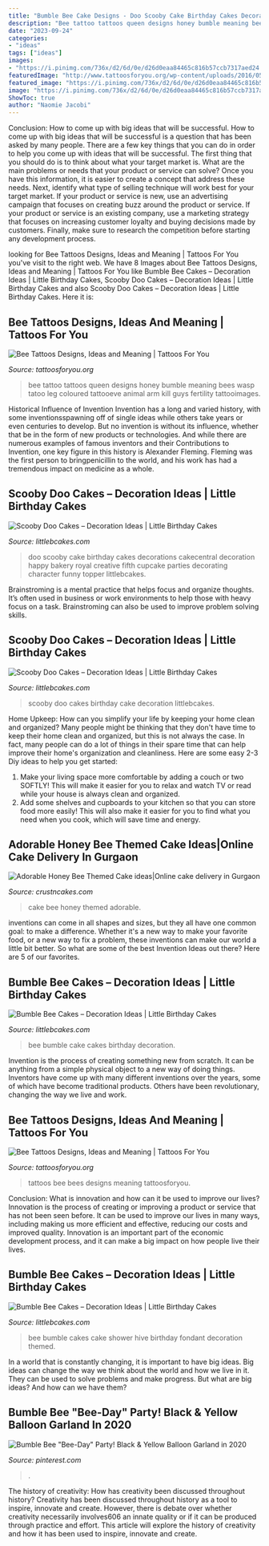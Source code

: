 ```yaml
---
title: "Bumble Bee Cake Designs - Doo Scooby Cake Birthday Cakes Decorations Cakecentral Decoration Happy Bakery Royal Creative Fifth Cupcake Parties Decorating Character Funny Topper Littlebcakes"
description: "Bee tattoo tattoos queen designs honey bumble meaning bees wasp tatoo leg coloured tattooeve animal arm kill guys fertility tattooimages"
date: "2023-09-24"
categories:
- "ideas"
tags: ["ideas"]
images:
- "https://i.pinimg.com/736x/d2/6d/0e/d26d0eaa84465c816b57ccb7317aed24.jpg"
featuredImage: "http://www.tattoosforyou.org/wp-content/uploads/2016/05/Bees-Tattoos.jpg"
featured_image: "https://i.pinimg.com/736x/d2/6d/0e/d26d0eaa84465c816b57ccb7317aed24.jpg"
image: "https://i.pinimg.com/736x/d2/6d/0e/d26d0eaa84465c816b57ccb7317aed24.jpg"
ShowToc: true
author: "Naomie Jacobi"
---
```



Conclusion: How to come up with big ideas that will be successful.
How to come up with big ideas that will be successful is a question that has been asked by many people. There are a few key things that you can do in order to help you come up with ideas that will be successful. The first thing that you should do is to think about what your target market is. What are the main problems or needs that your product or service can solve? Once you have this information, it is easier to create a concept that address these needs. Next, identify what type of selling technique will work best for your target market. If your product or service is new, use an advertising campaign that focuses on creating buzz around the product or service. If your product or service is an existing company, use a marketing strategy that focuses on increasing customer loyalty and buying decisions made by customers. Finally, make sure to research the competition before starting any development process.

	

		
looking for Bee Tattoos Designs, Ideas and Meaning | Tattoos For You you've visit to the right web. We have 8 Images about Bee Tattoos Designs, Ideas and Meaning | Tattoos For You like Bumble Bee Cakes – Decoration Ideas | Little Birthday Cakes, Scooby Doo Cakes – Decoration Ideas | Little Birthday Cakes and also Scooby Doo Cakes – Decoration Ideas | Little Birthday Cakes. Here it is:
		
    
## Bee Tattoos Designs, Ideas And Meaning | Tattoos For You

<img loading=lazy src="https://www.tattoosforyou.org/wp-content/uploads/2016/05/Bee-Tattoo.jpg" onerror="this.onerror=null;this.src='https://tse1.mm.bing.net/th?id=OIP.SD28mxns05_o0P1iDmkRKAHaLQ&amp;pid=15.1';" alt="Bee Tattoos Designs, Ideas and Meaning | Tattoos For You">

_Source: tattoosforyou.org_

>bee tattoo tattoos queen designs honey bumble meaning bees wasp tatoo leg coloured tattooeve animal arm kill guys fertility tattooimages. 

	

Historical Influence of Invention
Invention has a long and varied history, with some inventionsspawning off of single ideas while others take years or even centuries to develop. But no invention is without its influence, whether that be in the form of new products or technologies. And while there are numerous examples of famous inventors and their Contributions to Invention, one key figure in this history is Alexander Fleming. Fleming was the first person to bringpenicillin to the world, and his work has had a tremendous impact on medicine as a whole.

    
## Scooby Doo Cakes – Decoration Ideas | Little Birthday Cakes

<img loading=lazy src="https://www.littlebcakes.com/wp-content/uploads/2014/01/Scooby-Doo-Cake-Decorations.jpg" onerror="this.onerror=null;this.src='https://tse3.mm.bing.net/th?id=OIP.NaYL799EafvaOcQ5KprnMwHaLI&amp;pid=15.1';" alt="Scooby Doo Cakes – Decoration Ideas | Little Birthday Cakes">

_Source: littlebcakes.com_

>doo scooby cake birthday cakes decorations cakecentral decoration happy bakery royal creative fifth cupcake parties decorating character funny topper littlebcakes. 

	

Brainstroming is a mental practice that helps focus and organize thoughts. It’s often used in business or work environments to help those with heavy focus on a task. Brainstroming can also be used to improve problem solving skills.

    
## Scooby Doo Cakes – Decoration Ideas | Little Birthday Cakes

<img loading=lazy src="https://www.littlebcakes.com/wp-content/uploads/2014/01/Scooby-Doo-Birthday-Cakes.jpg" onerror="this.onerror=null;this.src='https://tse1.mm.bing.net/th?id=OIP.YkG4CzkNo9-0nExnDL8LiwHaFj&amp;pid=15.1';" alt="Scooby Doo Cakes – Decoration Ideas | Little Birthday Cakes">

_Source: littlebcakes.com_

>scooby doo cakes birthday cake decoration littlebcakes. 

	

Home Upkeep: How can you simplify your life by keeping your home clean and organized?
Many people might be thinking that they don't have time to keep their home clean and organized, but this is not always the case. In fact, many people can do a lot of things in their spare time that can help improve their home's organization and cleanliness. Here are some easy 2-3 Diy ideas to help you get started: 
1. Make your living space more comfortable by adding a couch or two SOFTLY! This will make it easier for you to relax and watch TV or read while your house is always clean and organized. 
2. Add some shelves and cupboards to your kitchen so that you can store food more easily! This will also make it easier for you to find what you need when you cook, which will save time and energy. 

    
## Adorable Honey Bee Themed Cake Ideas|Online Cake Delivery In Gurgaon

<img loading=lazy src="http://www.crustncakes.com/blog/wp-content/uploads/2017/05/89212418bf088f162fe546d6415fe50e.jpg" onerror="this.onerror=null;this.src='https://tse2.mm.bing.net/th?id=OIP.7dGNjFy7s-dzAHJQy_-pUQHaKE&amp;pid=15.1';" alt="Adorable Honey Bee Themed Cake ideas|Online cake delivery in Gurgaon">

_Source: crustncakes.com_

>cake bee honey themed adorable. 

	

inventions can come in all shapes and sizes, but they all have one common goal: to make a difference. Whether it's a new way to make your favorite food, or a new way to fix a problem, these inventions can make our world a little bit better. So what are some of the best Invention Ideas out there? Here are 5 of our favorites.

    
## Bumble Bee Cakes – Decoration Ideas | Little Birthday Cakes

<img loading=lazy src="http://www.littlebcakes.com/wp-content/uploads/2014/01/Bumble-Bee-Cake-764x1024.jpg" onerror="this.onerror=null;this.src='https://tse4.mm.bing.net/th?id=OIP.-OW96QyxNzMAYmaofbbSUQHaJ7&amp;pid=15.1';" alt="Bumble Bee Cakes – Decoration Ideas | Little Birthday Cakes">

_Source: littlebcakes.com_

>bee bumble cake cakes birthday decoration. 

	

Invention is the process of creating something new from scratch. It can be anything from a simple physical object to a new way of doing things. Inventors have come up with many different inventions over the years, some of which have become traditional products. Others have been revolutionary, changing the way we live and work.

    
## Bee Tattoos Designs, Ideas And Meaning | Tattoos For You

<img loading=lazy src="http://www.tattoosforyou.org/wp-content/uploads/2016/05/Bees-Tattoos.jpg" onerror="this.onerror=null;this.src='https://tse3.mm.bing.net/th?id=OIP.bPa_74DE_NIhjO70gp2GagHaKq&amp;pid=15.1';" alt="Bee Tattoos Designs, Ideas and Meaning | Tattoos For You">

_Source: tattoosforyou.org_

>tattoos bee bees designs meaning tattoosforyou. 

	

Conclusion: What is innovation and how can it be used to improve our lives?
Innovation is the process of creating or improving a product or service that has not been seen before. It can be used to improve our lives in many ways, including making us more efficient and effective, reducing our costs and improved quality. Innovation is an important part of the economic development process, and it can make a big impact on how people live their lives.

    
## Bumble Bee Cakes – Decoration Ideas | Little Birthday Cakes

<img loading=lazy src="http://www.littlebcakes.com/wp-content/uploads/2014/01/Bumble-Bee-Cakes-Images.jpg" onerror="this.onerror=null;this.src='https://tse2.mm.bing.net/th?id=OIP.8BruyOmcTZzGNUzRVFKojAHaLH&amp;pid=15.1';" alt="Bumble Bee Cakes – Decoration Ideas | Little Birthday Cakes">

_Source: littlebcakes.com_

>bee bumble cakes cake shower hive birthday fondant decoration themed. 

	

In a world that is constantly changing, it is important to have big ideas. Big ideas can change the way we think about the world and how we live in it. They can be used to solve problems and make progress. But what are big ideas? And how can we have them?

    
## Bumble Bee &quot;Bee-Day&quot; Party! Black &amp; Yellow Balloon Garland In 2020

<img loading=lazy src="https://i.pinimg.com/736x/d2/6d/0e/d26d0eaa84465c816b57ccb7317aed24.jpg" onerror="this.onerror=null;this.src='https://tse2.mm.bing.net/th?id=OIP.oYdwoyYnUV7g9Ee6wj8dngHaHa&amp;pid=15.1';" alt="Bumble Bee &quot;Bee-Day&quot; Party! Black &amp; Yellow Balloon Garland in 2020">

_Source: pinterest.com_

>. 

	

The history of creativity: How has creativity been discussed throughout history?
Creativity has been discussed throughout history as a tool to inspire, innovate and create. However, there is debate over whether creativity necessarily involves606
an innate quality or if it can be produced through practice and effort. This article will explore the history of creativity and how it has been used to inspire, innovate and create.

